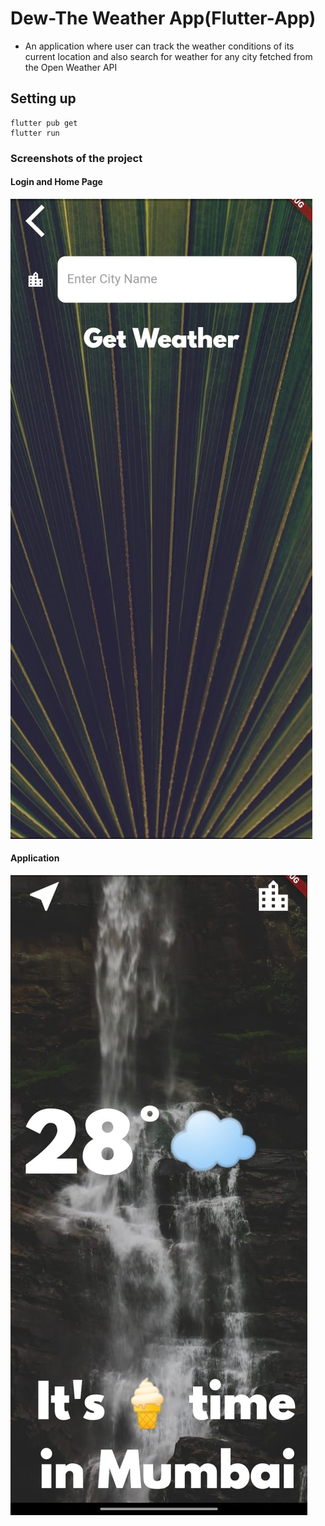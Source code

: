 # Dew-The Weather App(Flutter-App)
<!--A web application for online classroom where you can create your own class or can join someone else's. An online Assignment creation / submission and Grading application. -->

- An application where user can track the weather conditions of its current location and also search for weather for any city fetched from the Open Weather API





## Setting up

    flutter pub get
    flutter run


### Screenshots of the project

#### Login and Home Page
![](./images/ss1.jpeg)

#### Application
![dashboard](./images/ss2.jpeg)



